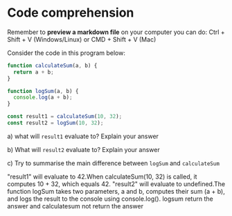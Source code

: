# Code comprehension

Remember to **preview a markdown file** on your computer you can do:
Ctrl + Shift + V (Windows/Linux) or CMD + Shift + V (Mac)

Consider the code in this program below:

```js
function calculateSum(a, b) {
  return a + b;
}

function logSum(a, b) {
  console.log(a + b);
}

const result1 = calculateSum(10, 32);
const result2 = logSum(10, 32);
```

a) what will `result1` evaluate to? Explain your answer

b) What will `result2` evaluate to? Explain your answer

c) Try to summarise the main difference between `logSum` and `calculateSum`


"result1" will evaluate to 42.When calculateSum(10, 32) is called, it computes 10 + 32, which equals 42.
"result2"  will evaluate to undefined.The function logSum takes two parameters, a and b, computes their sum (a + b), and logs the result to the console using console.log().
logsum return the answer and calculatesum not return the answer
